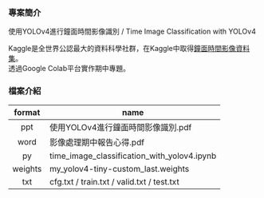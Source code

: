 ### 專案簡介
使用YOLOv4進行鐘面時間影像識別 / Time Image Classification with YOLOv4

Kaggle是全世界公認最大的資料科學社群，在Kaggle中取得[鐘面時間影像資料集](https://www.kaggle.com/datasets/gpiosenka/time-image-datasetclassification)。<br>
透過Google Colab平台實作期中專題。

### 檔案介紹
| format | name |
| :----: | ---- |
| ppt | 使用YOLOv4進行鐘面時間影像識別.pdf |
| word | 影像處理期中報告心得.pdf |
| py | time_image_classification_with_yolov4.ipynb |
| weights | my_yolov4-tiny-custom_last.weights |
| txt | cfg.txt / train.txt / valid.txt / test.txt |

